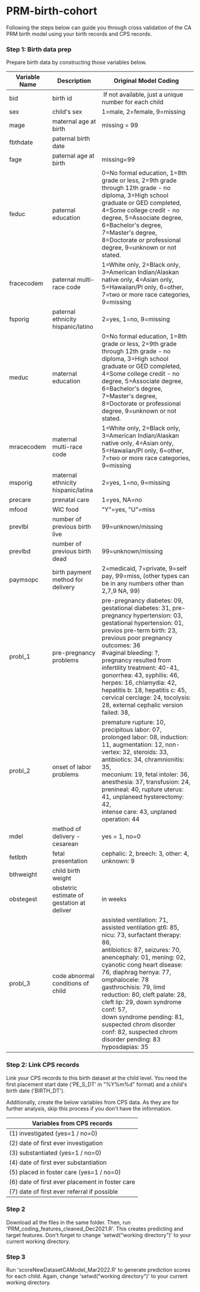 # PRM-birth-cohort

Following the steps below can guide you through cross validation of the CA PRM birth model using your birth records and CPS records. 

### Step 1: Birth data prep
Prepare birth data by constructing those variables below.

| Variable Name | Description                                | Original Model Coding                                                                                                                                                                                                                                                                                                                                                                                                                                      |
| ------------- | ------------------------------------------ | ---------------------------------------------------------------------------------------------------------------------------------------------------------------------------------------------------------------------------------------------------------------------------------------------------------------------------------------------------------------------------------------------------------------------------------------------------------- |
| bid           | birth id                                   |  If not available, just a unique number for each child                                                                                                                                                                                                                                                                                                                                                                                                     |
| sex           | child's sex                                | 1=male, 2=female, 9=missing                                                                                                                                                                                                                                                                                                                                                                                                                                |
| mage          | maternal age at birth                      | missing = 99                                                                                                                                                                                                                                                                                                                                                                                                                                               |
| fbthdate      | paternal birth date                        |                                                                                                                                                                                                                                                                                                                                                                                                                                                            |
| fage          | paternal age at birth                      | missing=99                                                                                                                                                                                                                                                                                                                                                                                                                                                 |
| feduc         | paternal education                         | 0=No formal education, 1=8th grade or less, 2=9th grade through 12th grade - no diploma, 3=High school graduate or GED completed, 4=Some college credit - no degree, 5=Associate degree, 6=Bachelor's degree, 7=Master's degree, 8=Doctorate or professional degree, 9=unknown or not stated.                                                                                                                                                              |
| fracecodem    | paternal multi-race code                   | 1=White only, 2=Black only, 3=American Indian/Alaskan native only, 4=Asian only, 5=Hawaiian/PI only, 6=other, 7=two or more race categories, 9=missing                                                                                                                                                                                                                                                                                                     |
| fsporig       | paternal ethnicity hispanic/latino         | 2=yes, 1=no, 9=missing                                                                                                                                                                                                                                                                                                                                                                                                                                     |
| meduc         | maternal education                         | 0=No formal education, 1=8th grade or less, 2=9th grade through 12th grade - no diploma, 3=High school graduate or GED completed, 4=Some college credit - no degree, 5=Associate degree, 6=Bachelor's degree, 7=Master's degree, 8=Doctorate or professional degree, 9=unknown or not stated.                                                                                                                                                              |
| mracecodem    | maternal multi-race code                   | 1=White only, 2=Black only, 3=American Indian/Alaskan native only, 4=Asian only, 5=Hawaiian/PI only, 6=other, 7=two or more race categories, 9=missing                                                                                                                                                                                                                                                                                                     |
| msporig       | maternal ethnicity hispanic/latina         | 2=yes, 1=no, 9=missing                                                                                                                                                                                                                                                                                                                                                                                                                                     |
| precare       | prenatal care                              | 1=yes, NA=no                                                                                                                                                                                                                                                                                                                                                                                                                                               |
| mfood         | WIC food                                   | "Y"=yes, "U"=miss                                                                                                                                                                                                                                                                                                                                                                                                                                          |
| prevlbl       | number of previous birth live              | 99=unknown/missing                                                                                                                                                                                                                                                                                                                                                                                                                                         |
| prevlbd       | number of previous birth dead              | 99=unknown/missing                                                                                                                                                                                                                                                                                                                                                                                                                                         |
| paymsopc      | birth payment method for delivery          | 2=medicaid, 7=private, 9=self pay, 99=miss, (other types can be in any numbers other than 2,7,9 NA, 99)                                                                                                                                                                                                                                                                                                                                                    |
| probl\_1      | pre-pregnancy problems                     | pre-pregnancy diabetes: 09, gestational diabetes: 31, pre-pregnancy hypertension: 03,<br>gestational hypertension: 01, previos pre-term birth: 23, previous poor pregnancy outcomes: 36<br>#vaginal bleeding: ?, pregnancy resulted from infertility treatment: 40-41, gonorrhea: 43, syphilis: 46, herpes: 16, chlamydia: 42, hepatitis b: 18, hepatitis c: 45, cervical cerclage: 24, tocolysis: 28, external cephalic version failed: 38,               |
| probl\_2      | onset of labor problems                    | premature rupture: 10, precipitous labor: 07, prolonged labor: 08, induction: 11, augmentation: 12, non-vertex: 32, steroids: 33, antibiotics: 34, chramnionitis: 35,<br>meconium: 19, fetal intoler: 36, anesthesia: 37, transfusion: 24, prenineal: 40, rupture uterus: 41, unplaneed hysterectomy: 42,<br>intense care: 43, unplaned operation: 44                                                                                                      |
| mdel          | method of delivery - cesarean              | yes = 1, no=0                                                                                                                                                                                                                                                                                                                                                                                                                                              |
| fetlbth       | fetal presentation                         | cephalic: 2, breech: 3, other: 4, unknown: 9                                                                                                                                                                                                                                                                                                                                                                                                               |
| bthweight     | child birth weight                         |                                                                                                                                                                                                                                                                                                                                                                                                                                                            |
| obstegest     | obstetric estimate of gestation at deliver | in weeks                                                                                                                                                                                                                                                                                                                                                                                                                                                   |
| probl\_3      | code abnormal conditions of child          | assisted ventilation: 71, assisted ventilation gt6: 85, nicu: 73, surfactant therapy: 86,<br>antibiotics: 87, seizures: 70, anencephaly: 01, mening: 02, cyanotic cong heart disease: 76, diaphrag hernya: 77, omphalocele: 78<br>gasthrochisis: 79, limd reduction: 80, cleft palate: 28, cleft lip: 29, down syndrome conf: 57,<br>down syndrome pending: 81, suspected chrom disorder conf: 82, suspected chrom disorder pending: 83<br>hyposdapias: 35 |

### Step 2: Link CPS records
Link your CPS records to this birth dataset at the child level. You need the first placement start date ('PE_S_DT' in "%Y%m%d" format) and a child's birth date ('BIRTH_DT').

Additionally, create the below variables from CPS data. As they are for further analysis, skip this process if you don't have the information.

| Variables from CPS records                      |
| ----------------------------------------------- |
| (1) investigated (yes=1 / no=0)                     |
| (2) date of first ever investigation            |
| (3) substantiated (yes=1 / no=0)                     |
| (4) date of first ever substantiation           |
| (5) placed in foster care (yes=1 / no=0)            |
| (6) date of first ever placement in foster care |
| (7) date of first ever referral if possible     |

### Step 2
Download all the files in the same folder.
Then, run 'PRM_coding_features_cleaned_Dec2021.R'. This creates predicting and target features.
Don't forget to change 'setwd("working directory")' to your current working directory.

### Step 3
Run 'scoreNewDatasetCAModel_Mar2022.R' to generate prediction scores for each child. Again, change 'setwd("working directory")' to your current working directory.
